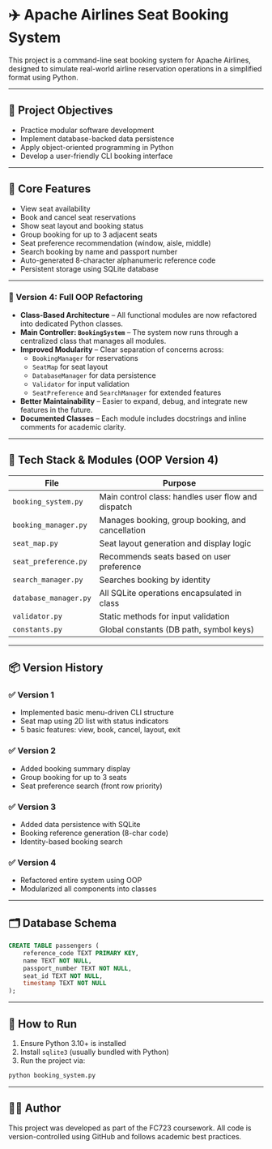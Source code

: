 
# ✈️ Apache Airlines Seat Booking System

This project is a command-line seat booking system for Apache Airlines, designed to simulate real-world airline reservation operations in a simplified format using Python.

---

## 🎯 Project Objectives

- Practice modular software development
- Implement database-backed data persistence
- Apply object-oriented programming in Python
- Develop a user-friendly CLI booking interface

---

## 🚦 Core Features

- View seat availability
- Book and cancel seat reservations
- Show seat layout and booking status
- Group booking for up to 3 adjacent seats
- Seat preference recommendation (window, aisle, middle)
- Search booking by name and passport number
- Auto-generated 8-character alphanumeric reference code
- Persistent storage using SQLite database

---

### 🧱 Version 4: Full OOP Refactoring

- **Class-Based Architecture** – All functional modules are now refactored into dedicated Python classes.
- **Main Controller: `BookingSystem`** – The system now runs through a centralized class that manages all modules.
- **Improved Modularity** – Clear separation of concerns across:
  - `BookingManager` for reservations
  - `SeatMap` for seat layout
  - `DatabaseManager` for data persistence
  - `Validator` for input validation
  - `SeatPreference` and `SearchManager` for extended features
- **Better Maintainability** – Easier to expand, debug, and integrate new features in the future.
- **Documented Classes** – Each module includes docstrings and inline comments for academic clarity.

---

## 🧱 Tech Stack & Modules (OOP Version 4)

| File                      | Purpose                                             |
|---------------------------|-----------------------------------------------------|
| `booking_system.py`       | Main control class: handles user flow and dispatch |
| `booking_manager.py`      | Manages booking, group booking, and cancellation   |
| `seat_map.py`             | Seat layout generation and display logic           |
| `seat_preference.py`      | Recommends seats based on user preference          |
| `search_manager.py`       | Searches booking by identity                       |
| `database_manager.py`     | All SQLite operations encapsulated in class        |
| `validator.py`            | Static methods for input validation                |
| `constants.py`            | Global constants (DB path, symbol keys)            |

---

## 📦 Version History

### ✅ Version 1
- Implemented basic menu-driven CLI structure
- Seat map using 2D list with status indicators
- 5 basic features: view, book, cancel, layout, exit

### ✅ Version 2
- Added booking summary display
- Group booking for up to 3 seats
- Seat preference search (front row priority)

### ✅ Version 3
- Added data persistence with SQLite
- Booking reference generation (8-char code)
- Identity-based booking search

### ✅ Version 4
- Refactored entire system using OOP
- Modularized all components into classes

---

## 🗂️ Database Schema

```sql
CREATE TABLE passengers (
    reference_code TEXT PRIMARY KEY,
    name TEXT NOT NULL,
    passport_number TEXT NOT NULL,
    seat_id TEXT NOT NULL,
    timestamp TEXT NOT NULL
);
```

---

## 🔧 How to Run

1. Ensure Python 3.10+ is installed
2. Install `sqlite3` (usually bundled with Python)
3. Run the project via:
```bash
python booking_system.py
```

---

## 👨‍💻 Author

This project was developed as part of the FC723 coursework.
All code is version-controlled using GitHub and follows academic best practices.

